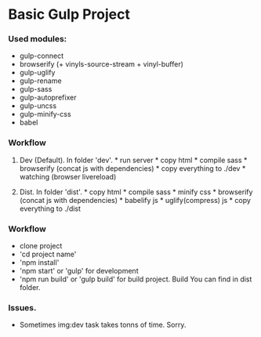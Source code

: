 # Basic Gulp Project

### Used modules:
  - gulp-connect
  - browserify (+ vinyls-source-stream + vinyl-buffer)
  - gulp-uglify
  - gulp-rename
  - gulp-sass
  - gulp-autoprefixer
  - gulp-uncss
  - gulp-minify-css
  - babel

###  Workflow
  1. Dev (Default). In folder 'dev'.
    * run server
    * copy html
    * compile sass
    * browserify (concat js with dependencies)
    * copy everything to ./dev
    * watching (browser livereload)

  2. Dist. In folder 'dist'.
    * copy html
    * compile sass
    * minify css
    * browserify (concat js with dependencies)
    * babelify js
    * uglify(compress) js
    * copy everything to ./dist

###  Workflow
  * clone project
  * 'cd project name'
  * 'npm install'
  * 'npm start' or 'gulp' for development
  * 'npm run build' or 'gulp build' for build project. Build You can find in dist folder.

### Issues.
  * Sometimes img:dev task takes tonns of time. Sorry.
